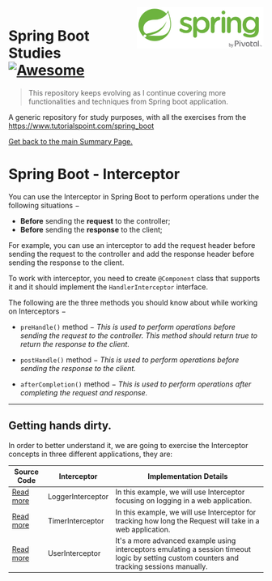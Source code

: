 <img width="250" src="img/spring-by-pivotal.png" align="right" />

# Spring Boot Studies [![Awesome](https://cdn.rawgit.com/sindresorhus/awesome/d7305f38d29fed78fa85652e3a63e154dd8e8829/media/badge.svg)](https://github.com/sindresorhus/awesome)
> This repository keeps evolving as I continue covering more functionalities and techniques from Spring boot application.

A generic repository for study purposes, with all the exercises from the https://www.tutorialspoint.com/spring_boot

[Get back to the main Summary Page.](https://github.com/guilhermeborgesbastos/Spring-Boot-Studies)


# Spring Boot - Interceptor

You can use the Interceptor in Spring Boot to perform operations under the following situations −

* **Before** sending the **request** to the controller;
* **Before** sending the **response** to the client;

For example, you can use an interceptor to add the request header before sending the request to the controller and add the response header before sending the response to the client.

To work with interceptor, you need to create `@Component` class that supports it and it should implement the `HandlerInterceptor` interface.

The following are the three methods you should know about while working on Interceptors −

* `preHandle()` method − *This is used to perform operations before sending the request to the controller. This method should return true to return the response to the client.*

* `postHandle()` method − *This is used to perform operations before sending the response to the client.*

* `afterCompletion()` method − *This is used to perform operations after completing the request and response.*

___


## Getting hands dirty.

In order to better understand it, we are going to exercise the Interceptor concepts in three different applications, they are:

|  Source  Code  | Interceptor    | Implementation Details |
| --------|---------|-------|
| [Read more](https://github.com/guilhermeborgesbastos/Spring-Boot-Studies/tree/LoggerInterceptor)   | LoggerInterceptor   |  In this example, we will use Interceptor focusing on logging in a web application.     |
| [Read more](https://github.com/guilhermeborgesbastos/Spring-Boot-Studies/tree/TimerInterceptor)  | TimerInterceptor |  In this example, we will use Interceptor for tracking how long the Request will take in a web application.   |
| [Read more](https://github.com/guilhermeborgesbastos/Spring-Boot-Studies/tree/UserInterceptor)  | UserInterceptor | It's a more advanced example using interceptors emulating a session timeout logic by setting custom counters and tracking sessions manually.  |